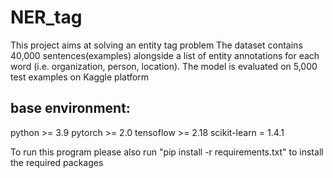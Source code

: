 # NER_tag
This project aims at solving an entity tag problem The dataset contains 40,000 sentences(examples) alongside a list of entity annotations for each word (i.e. organization, person, location). The model is evaluated on 5,000 test examples on Kaggle platform

## base environment:
python >= 3.9
pytorch >= 2.0
tensoflow >= 2.18
scikit-learn = 1.4.1

To run this program please also run "pip install -r requirements.txt" to install the required packages
